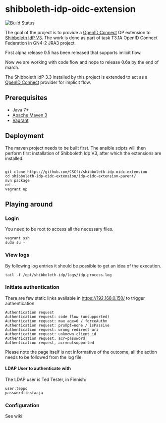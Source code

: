 # shibboleth-idp-oidc-extension

[![Build Status](https://travis-ci.org/CSCfi/shibboleth-idp-oidc-extension.svg?branch=master)](https://travis-ci.org/CSCfi/shibboleth-idp-oidc-extension)

The goal of the project is to provide a [OpenID Connect](http://openid.net/connect/) OP extension to [Shibboleth IdP V3](https://wiki.shibboleth.net/confluence/display/IDP30/Home). The work is done as part of task T3.1A OpenID Connect Federation in GN4-2 JRA3 project.

First alpha release 0.5 has been released that supports imlicit flow. 

Now we are working with code flow and hope to release 0.6a by the end of march.

The Shibboleth IdP 3.3 installed by this project is extended to act as a [OpenID Connect](http://openid.net/connect/) provider for implicit flow.  


## Prerequisites
- Java 7+
- [Apache Maven 3](https://maven.apache.org/)
- [Vagrant](https://www.vagrantup.com/)

## Deployment
The maven project needs to be built first. The ansible scipts will then perform first installation of Shibboleth Idp V3, after which the extensions are installed. 

```

git clone https://github.com/CSCfi/shibboleth-idp-oidc-extension
cd shibboleth-idp-oidc-extension/idp-oidc-extension-parent/
mvn package
cd ..
vagrant up

```

## Playing around

### Login
You need to be root to access all the necessary files. 
```
vagrant ssh
sudo su -
```

### View logs
By following log entries it should be possible to get an idea of the execution.
```
tail -f /opt/shibboleth-idp/logs/idp-process.log
``` 

### Initiate authentication
There are few static links available in https://192.168.0.150/ to trigger authentication.
```
Authentication request
Authentication request: code flow (unsupported)
Authentication request: max_age=0 / forceAuthn
Authentication request: prompt=none / isPassive
Authentication request: wrong redirect uri
Authentication request: unknown client id
Authentication request, acr=password
Authentication request, acr=notsupported
```
Please note the page itself is not informative of the outcome, all the action needs to be followed from the log file. 

#### LDAP User to authenticate with
The LDAP user is Ted Tester, in Finnish:

```
user:teppo
password:testaaja
```

### Configuration
See wiki

